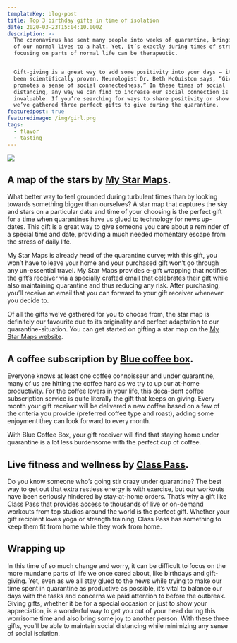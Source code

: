 ```yaml
---
templateKey: blog-post
title: Top 3 birthday gifts in time of isolation
date: 2020-03-23T15:04:10.000Z
description: >-
  The coronavirus has sent many people into weeks of quarantine, bringing much
  of our normal lives to a halt. Yet, it’s exactly during times of stress that
  focusing on parts of normal life can be therapeutic. 


  Gift-giving is a great way to add some positivity into your days — it’s even
  been scientifically proven. Neurologist Dr. Beth McQuiston says, “Giving
  promotes a sense of social connectedness.” In these times of social
  distancing, any way we can find to increase our social connection is
  invaluable. If you’re searching for ways to share positivity or show you care,
  we’ve gathered three perfect gifts to give during the quarantine.
featuredpost: true
featuredimage: /img/girl.png
tags:
  - flavor
  - tasting
---
```

![](/img/girl.png)

## A map of the stars by [My Star Maps](mystarmaps.com).

What better way to feel grounded during turbulent times than by looking towards something bigger than ourselves? A star map that captures the sky and stars on a particular date and time of your choosing is the perfect gift for a time when quarantines have us glued to technology for news up-dates. This gift is a great way to give someone you care about a reminder of a special time and date, providing a much needed momentary escape from the stress of daily life. 

My Star Maps is already head of the quarantine curve; with this gift, you won’t have to leave your home and your purchased gift won’t go through any un-essential travel. My Star Maps provides e-gift wrapping that notifies the gift’s receiver via a specially crafted email that celebrates their gift while also maintaining quarantine and thus reducing any risk. After purchasing, you’ll receive an email that you can forward to your gift receiver whenever you decide to. 

Of all the gifts we’ve gathered for you to choose from, the star map is definitely our favourite due to its originality and perfect adaptation to our quarantine-situation. You can get started on gifting a star map on the [My Star Maps website](mystarmaps.com).

## A coffee subscription by [Blue coffee box](https://www.bluecoffeebox.com/).

Everyone knows at least one coffee connoisseur and under quarantine, many of us are hitting the coffee hard as we try to up our at-home productivity. For the coffee lovers in your life, this deca-dent coffee subscription service is quite literally the gift that keeps on giving. Every month your gift receiver will be delivered a new coffee based on a few of the criteria you provide (preferred coffee type and roast), adding some enjoyment they can look forward to every month. 

With Blue Coffee Box, your gift receiver will find that staying home under quarantine is a lot less burdensome with the perfect cup of coffee. 

## Live fitness and wellness by [Class Pass](https://classpass.com/).

Do you know someone who’s going stir crazy under quarantine? The best way to get out that extra restless energy is with exercise, but our workouts have been seriously hindered by stay-at-home orders. That’s why a gift like Class Pass that provides access to thousands of live or on-demand workouts from top studios around the world is the perfect gift. Whether your gift recipient loves yoga or strength training, Class Pass has something to keep them fit from home while they work from home.

## Wrapping up

In this time of so much change and worry, it can be difficult to focus on the more mundane parts of life we once cared about, like birthdays and gift-giving. Yet, even as we all stay glued to the news while trying to make our time spent in quarantine as productive as possible, it’s vital to balance our days with the tasks and concerns we paid attention to before the outbreak. Giving gifts, whether it be for a special occasion or just to show your appreciation, is a wonderful way to get you out of your head during this worrisome time and also bring some joy to another person. With these three gifts, you’ll be able to maintain social distancing while minimizing any sense of social isolation.
